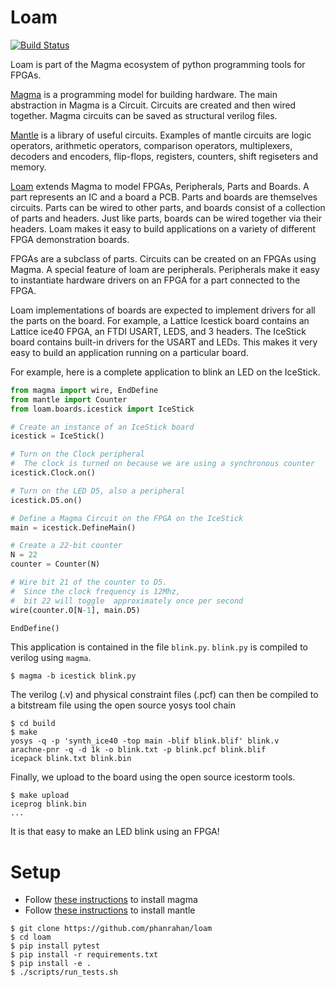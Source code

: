 # Loam
[![Build Status](https://travis-ci.org/phanrahan/loam.svg?branch=master)](https://travis-ci.org/phanrahan/loam)

Loam is part of the Magma ecosystem
of python programming tools for FPGAs.

[Magma](https://github.com/phanrahan/magma)
is a programming model for building hardware.
The main abstraction in Magma is a Circuit.
Circuits are created and then wired together.
Magma circuits can be saved as structural verilog files.

[Mantle](https://github.com/phanrahan/mantle)
is a library of useful circuits.
Examples of mantle circuits are logic operators,
arithmetic operators,
comparison operators,
multiplexers,
decoders and encoders,
flip-flops,
registers,
counters,
shift regiseters
and memory.

[Loam](https://github.com/phanrahan/loam) extends Magma
to model FPGAs, Peripherals, Parts and Boards.
A part represents an IC and a board a PCB.
Parts and boards are themselves circuits.
Parts can be wired to other parts,
and boards consist of a collection of parts and headers.
Just like parts, boards can be wired together via their headers.
Loam makes it easy to build applications
on a variety of different FPGA demonstration boards.

FPGAs are a subclass of parts.
Circuits can be created on an FPGAs using Magma.
A special feature of loam are peripherals.
Peripherals make it easy to instantiate hardware drivers on an FPGA
for a part connected to the FPGA.

Loam implementations of boards 
are expected to implement drivers for all the parts on the board.
For example, a Lattice Icestick board
contains an Lattice ice40 FPGA,
an FTDI USART, LEDS, and 3 headers.
The IceStick board contains built-in drivers for the USART and LEDs.
This makes it very easy to build an application running on a particular board.

For example, here is a complete application to blink an LED on the IceStick.
```python
from magma import wire, EndDefine
from mantle import Counter
from loam.boards.icestick import IceStick

# Create an instance of an IceStick board
icestick = IceStick()

# Turn on the Clock peripheral
#  The clock is turned on because we are using a synchronous counter
icestick.Clock.on()

# Turn on the LED D5, also a peripheral
icestick.D5.on()

# Define a Magma Circuit on the FPGA on the IceStick
main = icestick.DefineMain()

# Create a 22-bit counter
N = 22
counter = Counter(N)

# Wire bit 21 of the counter to D5.
#  Since the clock frequency is 12Mhz,
#  bit 22 will toggle  approximately once per second
wire(counter.O[N-1], main.D5)

EndDefine()
```

This application is contained in the file `blink.py`.
`blink.py` is compiled to verilog using `magma`.
```
$ magma -b icestick blink.py
```

The verilog (.v) and physical constraint files (.pcf)
can then be compiled to a bitstream file 
using the open source yosys tool chain 
```
$ cd build
$ make
yosys -q -p 'synth_ice40 -top main -blif blink.blif' blink.v
arachne-pnr -q -d 1k -o blink.txt -p blink.pcf blink.blif
icepack blink.txt blink.bin
```

Finally, we upload to the board
using the open source icestorm tools.
```
$ make upload
iceprog blink.bin
...
```

It is that easy to make an LED blink using an FPGA!


# Setup
* Follow [these instructions](https://github.com/phanrahan/magma#setup) to install magma
* Follow [these instructions](https://github.com/phanrahan/mantle#setup) to install mantle
```
$ git clone https://github.com/phanrahan/loam
$ cd loam
$ pip install pytest
$ pip install -r requirements.txt
$ pip install -e .
$ ./scripts/run_tests.sh
```

